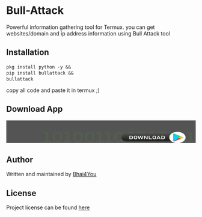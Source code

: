 # Bull-Attack
Powerful information gathering tool for Termux.
you can get websites/domain and ip address information using Bull Attack tool

## Installation
```
pkg install python -y &&
pip install bullattack &&
bullattack
```
copy all code and paste it in termux ;)

## Download App
  <a href="https://bit.ly/termuxdetective"><img src="https://raw.githubusercontent.com/Bhai4You/bhai4you/master/termux_detective.gif" alt="Termux Detective" width="900" height="60"></a>
  <br>
## Author
Written and maintained by [Bhai4You](https://github.com/Bhai4You)
## License
Project license can be found [here](https://github.com/Bhai4You/Bull-Attack/blob/master/LICENSE)
